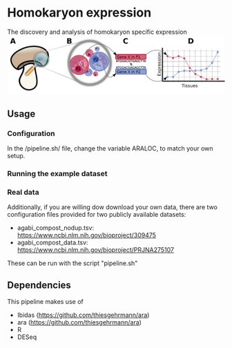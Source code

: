 # Homokaryon expression
The discovery and analysis of homokaryon specific expression
![The General Overview of Homokaryon Specific Expression](figure0.png)
## Usage

 ### Configuration
  In the /pipeline.sh/ file, change the variable ARALOC, to match your own setup.

 ### Running the example dataset

 ### Real data

  Additionally, if you are willing dow download your own data, there are two configuration files provided for two publicly available datasets:
  * agabi_compost_nodup.tsv: https://www.ncbi.nlm.nih.gov/bioproject/309475
  * agabi_compost_data.tsv: https://www.ncbi.nlm.nih.gov/bioproject/PRJNA275107

These can be run with the script "pipeline.sh"


## Dependencies
This pipeline makes use of
  * Ibidas (https://github.com/thiesgehrmann/ara)
  * ara (https://github.com/thiesgehrmann/ara)
  * R
  * DESeq

